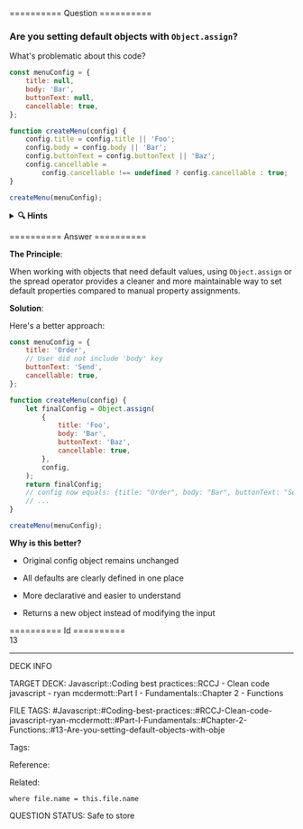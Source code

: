 ========== Question ==========  

### Are you setting default objects with `Object.assign`?

What's problematic about this code?

```javascript
const menuConfig = {
    title: null,
    body: 'Bar',
    buttonText: null,
    cancellable: true,
};

function createMenu(config) {
    config.title = config.title || 'Foo';
    config.body = config.body || 'Bar';
    config.buttonText = config.buttonText || 'Baz';
    config.cancellable =
        config.cancellable !== undefined ? config.cancellable : true;
}

createMenu(menuConfig);
```

<details><summary><b>🔍 Hints</b></summary>

<b>Think about</b>:

-   What happens to the original config object?

-   Is this code immutable?

-   How could we make this cleaner using modern JavaScript?

</details>  

========== Answer ==========  

**The Principle**:

When working with objects that need default values, using `Object.assign` or the spread operator provides a cleaner and more maintainable way to set default properties compared to manual property assignments.

**Solution**:

Here's a better approach:

```javascript
const menuConfig = {
    title: 'Order',
    // User did not include 'body' key
    buttonText: 'Send',
    cancellable: true,
};

function createMenu(config) {
    let finalConfig = Object.assign(
        {
            title: 'Foo',
            body: 'Bar',
            buttonText: 'Baz',
            cancellable: true,
        },
        config,
    );
    return finalConfig;
    // config now equals: {title: "Order", body: "Bar", buttonText: "Send", cancellable: true}
    // ...
}

createMenu(menuConfig);
```

**Why is this better?**

-   Original config object remains unchanged

-   All defaults are clearly defined in one place

-   More declarative and easier to understand

-   Returns a new object instead of modifying the input

========== Id ==========  
13

---

DECK INFO

TARGET DECK: Javascript::Coding best practices::RCCJ - Clean code javascript - ryan mcdermott::Part I - Fundamentals::Chapter 2 - Functions

FILE TAGS: #Javascript::#Coding-best-practices::#RCCJ-Clean-code-javascript-ryan-mcdermott::#Part-I-Fundamentals::#Chapter-2-Functions::#13-Are-you-setting-default-objects-with-obje

Tags:

Reference:

Related:

```dataview
where file.name = this.file.name
```

QUESTION STATUS: Safe to store
